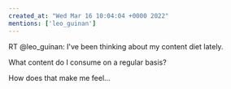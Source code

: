 ```yaml
---
created_at: "Wed Mar 16 10:04:04 +0000 2022"
mentions: ['leo_guinan']
---
```


RT @leo_guinan: I've been thinking about my content diet lately.

What content do I consume on a regular basis?

How does that make me feel…